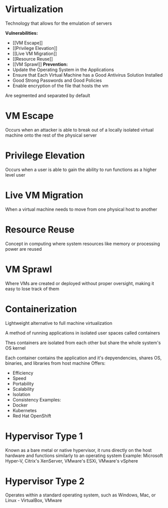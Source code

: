 # Virtualization

Technology that allows for the emulation of servers

**Vulnerabilities:**
- [[VM Escape]]
- [[Privilege Elevation]]
- [[Live VM Migration]]
- [[Resource Reuse]]
- [[VM Sprawl]]
**Prevention:**
- Update the Operating System in the Applications
- Ensure that Each Virtual Machine has a Good Antivirus Solution Installed
- Good Strong Passwords and Good Policies
- Enable encryption of the file that hosts the vm

Are segmented and separated by default

# VM Escape

Occurs when an attacker is able to break out of a locally isolated virtual machine onto the rest of the physical server

# Privilege Elevation

Occurs when a user is able to gain the ability to run functions as a higher level user

# Live VM Migration

When a virtual machine needs to move from one physical host to another

# Resource Reuse

Concept in computing where system resources like memory or processing power are reused

# VM Sprawl

Where VMs are created or deployed without proper oversight, making it easy to lose track of them

# Containerization

Lightweight alternative to full machine virtualization

A method of running applications in isolated user spaces called containers

Thes containers are isolated from each other but share the whole system's OS kernel

Each container contains the application and it's depyendencies, shares OS, binaries, and libraries from host machine
Offers:
- Efficiency
- Speed
- Portability
- Scalability
- Isolation
- Consistency
Examples:
- Docker
- Kubernetes
- Red Hat OpenShift
# Hypervisor Type 1

Known as a bare metal or native hypervisor, it runs directly on the host hardware and functions similarly to an operating system
 Example: Microsoft Hyper-V, Citrix's XenServer, VMware's ESXi, VMware's vSphere

# Hypervisor Type 2

Operates within a standard operating system, such as Windows, Mac, or Linux
    - VirtualBox, VMware